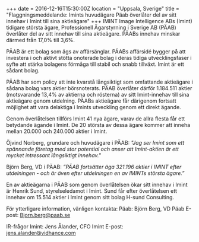 +++
date = 2016-12-16T15:30:00Z
location = "Uppsala, Sverige"
title = "Flaggningsmeddelande: Imints huvudägare Päab överlåter del av sitt innehav i Imint till sina aktieägare"
+++
IMINT Image Intelligence ABs (Imint) tidigare största ägare, Professionell Ägarstyrning i Sverige AB (PÄAB) överlåter del av sitt innehav till sina aktieägare. PÄABs innehav minskar därmed från 17,0% till 3,6%.<!--more-->

PÄAB är ett bolag som ägs av affärsänglar. PÄABs affärsidé bygger på att investera i och aktivt stötta onoterade bolag i deras tidiga utvecklingsfaser i syfte att stärka bolagens förmåga till stabil och snabb tillväxt. Imint är ett sådant bolag.

PÄAB har som policy att inte kvarstå långsiktigt som omfattande aktieägare i sådana bolag vars aktier börsnoterats. PÄAB överlåter därför 1.184.511 aktier (motsvarande 13,4% av aktierna och rösterna) av sitt Imint-innehav till sina aktieägare genom utdelning. PÄABs aktieägare får därigenom fortsatt möjlighet att vara delaktiga i Imints utveckling genom ett direkt ägande.

Genom överlåtelsen tillförs Imint 41 nya ägare, varav de allra flesta får ett betydande ägande i Imint. De 20 största av dessa ägare kommer att inneha mellan 20.000 och 240.000 aktier i Imint.

Öjvind Norberg, grundare och huvudägare i PÄAB:
*"Jag ser Imint som ett spännande företag med stor potential och anser att Imint-aktien är ett mycket intressant långsiktigt innehav."*

Björn Berg, VD i PÄAB:
*”PÄAB fortsätter äga 321.196 aktier i IMINT efter utdelningen - och är även efter utdelningen en av IMINTs största ägare.”*

En av aktieägarna i PÄAB som genom överlåtelsen ökar sitt innehav i Imint är Henrik Sund, styrelseledamot i Imint. Sund får efter överlåtelsen ett innehav om 15.514 aktier i Imint genom sitt bolag H-sund Consulting.

För ytterligare information, vänligen kontakta: 
Päab: 
Björn Berg, VD Päab 
E-post: Bjorn.berg@paab.se 

IR-frågor Imint: 
Jens Ålander, CFO Imint 
E-post: 
jens.alander@vidhance.com